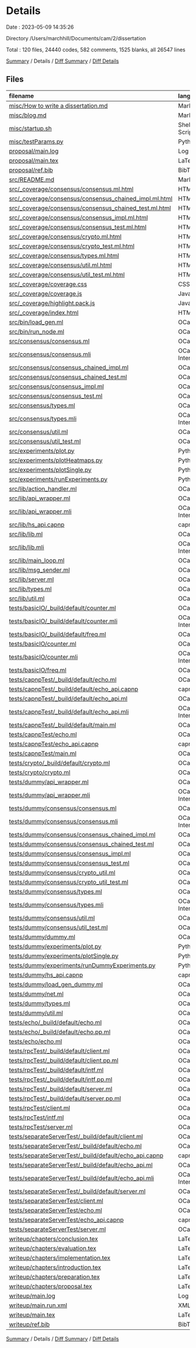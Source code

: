 # Details

Date : 2023-05-09 14:35:26

Directory /Users/marchhill/Documents/cam/2/dissertation

Total : 120 files,  24440 codes, 582 comments, 1525 blanks, all 26547 lines

[Summary](results.md) / Details / [Diff Summary](diff.md) / [Diff Details](diff-details.md)

## Files
| filename | language | code | comment | blank | total |
| :--- | :--- | ---: | ---: | ---: | ---: |
| [misc/How to write a dissertation.md](/misc/How%20to%20write%20a%20dissertation.md) | Markdown | 86 | 0 | 14 | 100 |
| [misc/blog.md](/misc/blog.md) | Markdown | 4 | 0 | 3 | 7 |
| [misc/startup.sh](/misc/startup.sh) | Shell Script | 5 | 0 | 0 | 5 |
| [misc/testParams.py](/misc/testParams.py) | Python | 10 | 2 | 1 | 13 |
| [proposal/main.log](/proposal/main.log) | Log | 184 | 0 | 5 | 189 |
| [proposal/main.tex](/proposal/main.tex) | LaTeX | 67 | 0 | 14 | 81 |
| [proposal/ref.bib](/proposal/ref.bib) | BibTeX | 8 | 0 | 0 | 8 |
| [src/README.md](/src/README.md) | Markdown | 22 | 0 | 8 | 30 |
| [src/_coverage/consensus/consensus.ml.html](/src/_coverage/consensus/consensus.ml.html) | HTML | 44 | 0 | 1 | 45 |
| [src/_coverage/consensus/consensus_chained_impl.ml.html](/src/_coverage/consensus/consensus_chained_impl.ml.html) | HTML | 628 | 0 | 20 | 648 |
| [src/_coverage/consensus/consensus_chained_test.ml.html](/src/_coverage/consensus/consensus_chained_test.ml.html) | HTML | 3,539 | 0 | 27 | 3,566 |
| [src/_coverage/consensus/consensus_impl.ml.html](/src/_coverage/consensus/consensus_impl.ml.html) | HTML | 773 | 0 | 22 | 795 |
| [src/_coverage/consensus/consensus_test.ml.html](/src/_coverage/consensus/consensus_test.ml.html) | HTML | 4,340 | 0 | 33 | 4,373 |
| [src/_coverage/consensus/crypto.ml.html](/src/_coverage/consensus/crypto.ml.html) | HTML | 260 | 0 | 7 | 267 |
| [src/_coverage/consensus/crypto_test.ml.html](/src/_coverage/consensus/crypto_test.ml.html) | HTML | 114 | 0 | 3 | 117 |
| [src/_coverage/consensus/types.ml.html](/src/_coverage/consensus/types.ml.html) | HTML | 169 | 0 | 8 | 177 |
| [src/_coverage/consensus/util.ml.html](/src/_coverage/consensus/util.ml.html) | HTML | 688 | 0 | 32 | 720 |
| [src/_coverage/consensus/util_test.ml.html](/src/_coverage/consensus/util_test.ml.html) | HTML | 292 | 0 | 13 | 305 |
| [src/_coverage/coverage.css](/src/_coverage/coverage.css) | CSS | 421 | 1 | 79 | 501 |
| [src/_coverage/coverage.js](/src/_coverage/coverage.js) | JavaScript | 126 | 9 | 30 | 165 |
| [src/_coverage/highlight.pack.js](/src/_coverage/highlight.pack.js) | JavaScript | 1 | 1 | 0 | 2 |
| [src/_coverage/index.html](/src/_coverage/index.html) | HTML | 107 | 0 | 1 | 108 |
| [src/bin/load_gen.ml](/src/bin/load_gen.ml) | OCaml | 165 | 14 | 19 | 198 |
| [src/bin/run_node.ml](/src/bin/run_node.ml) | OCaml | 29 | 2 | 9 | 40 |
| [src/consensus/consensus.ml](/src/consensus/consensus.ml) | OCaml | 3 | 0 | 1 | 4 |
| [src/consensus/consensus.mli](/src/consensus/consensus.mli) | OCaml Interface | 10 | 3 | 4 | 17 |
| [src/consensus/consensus_chained_impl.ml](/src/consensus/consensus_chained_impl.ml) | OCaml | 178 | 9 | 20 | 207 |
| [src/consensus/consensus_chained_test.ml](/src/consensus/consensus_chained_test.ml) | OCaml | 1,134 | 16 | 26 | 1,176 |
| [src/consensus/consensus_impl.ml](/src/consensus/consensus_impl.ml) | OCaml | 219 | 7 | 21 | 247 |
| [src/consensus/consensus_test.ml](/src/consensus/consensus_test.ml) | OCaml | 1,380 | 25 | 32 | 1,437 |
| [src/consensus/types.ml](/src/consensus/types.ml) | OCaml | 39 | 1 | 7 | 47 |
| [src/consensus/types.mli](/src/consensus/types.mli) | OCaml Interface | 39 | 1 | 7 | 47 |
| [src/consensus/util.ml](/src/consensus/util.ml) | OCaml | 267 | 7 | 37 | 311 |
| [src/consensus/util_test.ml](/src/consensus/util_test.ml) | OCaml | 98 | 0 | 14 | 112 |
| [src/experiments/plot.py](/src/experiments/plot.py) | Python | 82 | 97 | 22 | 201 |
| [src/experiments/plotHeatmaps.py](/src/experiments/plotHeatmaps.py) | Python | 42 | 4 | 11 | 57 |
| [src/experiments/plotSingle.py](/src/experiments/plotSingle.py) | Python | 34 | 4 | 6 | 44 |
| [src/experiments/runExperiments.py](/src/experiments/runExperiments.py) | Python | 51 | 9 | 13 | 73 |
| [src/lib/action_handler.ml](/src/lib/action_handler.ml) | OCaml | 44 | 2 | 2 | 48 |
| [src/lib/api_wrapper.ml](/src/lib/api_wrapper.ml) | OCaml | 160 | 2 | 15 | 177 |
| [src/lib/api_wrapper.mli](/src/lib/api_wrapper.mli) | OCaml Interface | 5 | 0 | 1 | 6 |
| [src/lib/hs_api.capnp](/src/lib/hs_api.capnp) | capnp | 53 | 0 | 7 | 60 |
| [src/lib/lib.ml](/src/lib/lib.ml) | OCaml | 5 | 0 | 0 | 5 |
| [src/lib/lib.mli](/src/lib/lib.mli) | OCaml Interface | 5 | 0 | 0 | 5 |
| [src/lib/main_loop.ml](/src/lib/main_loop.ml) | OCaml | 34 | 7 | 1 | 42 |
| [src/lib/msg_sender.ml](/src/lib/msg_sender.ml) | OCaml | 106 | 7 | 7 | 120 |
| [src/lib/server.ml](/src/lib/server.ml) | OCaml | 98 | 17 | 7 | 122 |
| [src/lib/types.ml](/src/lib/types.ml) | OCaml | 28 | 0 | 1 | 29 |
| [src/lib/util.ml](/src/lib/util.ml) | OCaml | 91 | 5 | 12 | 108 |
| [tests/basicIO/_build/default/counter.ml](/tests/basicIO/_build/default/counter.ml) | OCaml | 9 | 0 | 2 | 11 |
| [tests/basicIO/_build/default/counter.mli](/tests/basicIO/_build/default/counter.mli) | OCaml Interface | 5 | 0 | 4 | 9 |
| [tests/basicIO/_build/default/freq.ml](/tests/basicIO/_build/default/freq.ml) | OCaml | 6 | 0 | 1 | 7 |
| [tests/basicIO/counter.ml](/tests/basicIO/counter.ml) | OCaml | 9 | 0 | 2 | 11 |
| [tests/basicIO/counter.mli](/tests/basicIO/counter.mli) | OCaml Interface | 5 | 0 | 4 | 9 |
| [tests/basicIO/freq.ml](/tests/basicIO/freq.ml) | OCaml | 6 | 0 | 1 | 7 |
| [tests/capnpTest/_build/default/echo.ml](/tests/capnpTest/_build/default/echo.ml) | OCaml | 22 | 0 | 4 | 26 |
| [tests/capnpTest/_build/default/echo_api.capnp](/tests/capnpTest/_build/default/echo_api.capnp) | capnp | 4 | 0 | 1 | 5 |
| [tests/capnpTest/_build/default/echo_api.ml](/tests/capnpTest/_build/default/echo_api.ml) | OCaml | 206 | 0 | 21 | 227 |
| [tests/capnpTest/_build/default/echo_api.mli](/tests/capnpTest/_build/default/echo_api.mli) | OCaml Interface | 100 | 0 | 10 | 110 |
| [tests/capnpTest/_build/default/main.ml](/tests/capnpTest/_build/default/main.ml) | OCaml | 35 | 0 | 7 | 42 |
| [tests/capnpTest/echo.ml](/tests/capnpTest/echo.ml) | OCaml | 71 | 16 | 11 | 98 |
| [tests/capnpTest/echo_api.capnp](/tests/capnpTest/echo_api.capnp) | capnp | 4 | 0 | 1 | 5 |
| [tests/capnpTest/main.ml](/tests/capnpTest/main.ml) | OCaml | 39 | 5 | 7 | 51 |
| [tests/crypto/_build/default/crypto.ml](/tests/crypto/_build/default/crypto.ml) | OCaml | 30 | 0 | 3 | 33 |
| [tests/crypto/crypto.ml](/tests/crypto/crypto.ml) | OCaml | 30 | 0 | 3 | 33 |
| [tests/dummy/api_wrapper.ml](/tests/dummy/api_wrapper.ml) | OCaml | 160 | 2 | 15 | 177 |
| [tests/dummy/api_wrapper.mli](/tests/dummy/api_wrapper.mli) | OCaml Interface | 5 | 0 | 1 | 6 |
| [tests/dummy/consensus/consensus.ml](/tests/dummy/consensus/consensus.ml) | OCaml | 3 | 0 | 1 | 4 |
| [tests/dummy/consensus/consensus.mli](/tests/dummy/consensus/consensus.mli) | OCaml Interface | 10 | 3 | 4 | 17 |
| [tests/dummy/consensus/consensus_chained_impl.ml](/tests/dummy/consensus/consensus_chained_impl.ml) | OCaml | 180 | 9 | 20 | 209 |
| [tests/dummy/consensus/consensus_chained_test.ml](/tests/dummy/consensus/consensus_chained_test.ml) | OCaml | 1,135 | 16 | 26 | 1,177 |
| [tests/dummy/consensus/consensus_impl.ml](/tests/dummy/consensus/consensus_impl.ml) | OCaml | 218 | 7 | 21 | 246 |
| [tests/dummy/consensus/consensus_test.ml](/tests/dummy/consensus/consensus_test.ml) | OCaml | 1,381 | 25 | 32 | 1,438 |
| [tests/dummy/consensus/crypto_util.ml](/tests/dummy/consensus/crypto_util.ml) | OCaml | 77 | 2 | 6 | 85 |
| [tests/dummy/consensus/crypto_util_test.ml](/tests/dummy/consensus/crypto_util_test.ml) | OCaml | 24 | 0 | 2 | 26 |
| [tests/dummy/consensus/types.ml](/tests/dummy/consensus/types.ml) | OCaml | 39 | 1 | 7 | 47 |
| [tests/dummy/consensus/types.mli](/tests/dummy/consensus/types.mli) | OCaml Interface | 39 | 1 | 7 | 47 |
| [tests/dummy/consensus/util.ml](/tests/dummy/consensus/util.ml) | OCaml | 192 | 5 | 31 | 228 |
| [tests/dummy/consensus/util_test.ml](/tests/dummy/consensus/util_test.ml) | OCaml | 76 | 0 | 12 | 88 |
| [tests/dummy/dummy.ml](/tests/dummy/dummy.ml) | OCaml | 42 | 3 | 9 | 54 |
| [tests/dummy/experiments/plot.py](/tests/dummy/experiments/plot.py) | Python | 63 | 6 | 10 | 79 |
| [tests/dummy/experiments/plotSingle.py](/tests/dummy/experiments/plotSingle.py) | Python | 26 | 2 | 5 | 33 |
| [tests/dummy/experiments/runDummyExperiments.py](/tests/dummy/experiments/runDummyExperiments.py) | Python | 40 | 8 | 11 | 59 |
| [tests/dummy/hs_api.capnp](/tests/dummy/hs_api.capnp) | capnp | 53 | 0 | 7 | 60 |
| [tests/dummy/load_gen_dummy.ml](/tests/dummy/load_gen_dummy.ml) | OCaml | 131 | 10 | 19 | 160 |
| [tests/dummy/net.ml](/tests/dummy/net.ml) | OCaml | 107 | 6 | 7 | 120 |
| [tests/dummy/types.ml](/tests/dummy/types.ml) | OCaml | 28 | 0 | 1 | 29 |
| [tests/dummy/util.ml](/tests/dummy/util.ml) | OCaml | 91 | 5 | 12 | 108 |
| [tests/echo/_build/default/echo.ml](/tests/echo/_build/default/echo.ml) | OCaml | 23 | 13 | 4 | 40 |
| [tests/echo/_build/default/echo.pp.ml](/tests/echo/_build/default/echo.pp.ml) | OCaml | 16 | 0 | 0 | 16 |
| [tests/echo/echo.ml](/tests/echo/echo.ml) | OCaml | 23 | 13 | 4 | 40 |
| [tests/rpcTest/_build/default/client.ml](/tests/rpcTest/_build/default/client.ml) | OCaml | 33 | 0 | 4 | 37 |
| [tests/rpcTest/_build/default/client.pp.ml](/tests/rpcTest/_build/default/client.pp.ml) | OCaml | 10 | 0 | 0 | 10 |
| [tests/rpcTest/_build/default/intf.ml](/tests/rpcTest/_build/default/intf.ml) | OCaml | 8 | 0 | 0 | 8 |
| [tests/rpcTest/_build/default/intf.pp.ml](/tests/rpcTest/_build/default/intf.pp.ml) | OCaml | 3 | 0 | 0 | 3 |
| [tests/rpcTest/_build/default/server.ml](/tests/rpcTest/_build/default/server.ml) | OCaml | 40 | 0 | 3 | 43 |
| [tests/rpcTest/_build/default/server.pp.ml](/tests/rpcTest/_build/default/server.pp.ml) | OCaml | 39 | 0 | 0 | 39 |
| [tests/rpcTest/client.ml](/tests/rpcTest/client.ml) | OCaml | 33 | 0 | 4 | 37 |
| [tests/rpcTest/intf.ml](/tests/rpcTest/intf.ml) | OCaml | 8 | 0 | 0 | 8 |
| [tests/rpcTest/server.ml](/tests/rpcTest/server.ml) | OCaml | 45 | 0 | 7 | 52 |
| [tests/separateServerTest/_build/default/client.ml](/tests/separateServerTest/_build/default/client.ml) | OCaml | 22 | 0 | 7 | 29 |
| [tests/separateServerTest/_build/default/echo.ml](/tests/separateServerTest/_build/default/echo.ml) | OCaml | 20 | 0 | 5 | 25 |
| [tests/separateServerTest/_build/default/echo_api.capnp](/tests/separateServerTest/_build/default/echo_api.capnp) | capnp | 4 | 0 | 1 | 5 |
| [tests/separateServerTest/_build/default/echo_api.ml](/tests/separateServerTest/_build/default/echo_api.ml) | OCaml | 206 | 0 | 21 | 227 |
| [tests/separateServerTest/_build/default/echo_api.mli](/tests/separateServerTest/_build/default/echo_api.mli) | OCaml Interface | 100 | 0 | 10 | 110 |
| [tests/separateServerTest/_build/default/server.ml](/tests/separateServerTest/_build/default/server.ml) | OCaml | 24 | 0 | 6 | 30 |
| [tests/separateServerTest/client.ml](/tests/separateServerTest/client.ml) | OCaml | 22 | 0 | 7 | 29 |
| [tests/separateServerTest/echo.ml](/tests/separateServerTest/echo.ml) | OCaml | 20 | 0 | 5 | 25 |
| [tests/separateServerTest/echo_api.capnp](/tests/separateServerTest/echo_api.capnp) | capnp | 4 | 0 | 1 | 5 |
| [tests/separateServerTest/server.ml](/tests/separateServerTest/server.ml) | OCaml | 24 | 0 | 6 | 30 |
| [writeup/chapters/conclusion.tex](/writeup/chapters/conclusion.tex) | LaTeX | 6 | 7 | 10 | 23 |
| [writeup/chapters/evaluation.tex](/writeup/chapters/evaluation.tex) | LaTeX | 163 | 47 | 77 | 287 |
| [writeup/chapters/implementation.tex](/writeup/chapters/implementation.tex) | LaTeX | 383 | 83 | 106 | 572 |
| [writeup/chapters/introduction.tex](/writeup/chapters/introduction.tex) | LaTeX | 13 | 1 | 7 | 21 |
| [writeup/chapters/preparation.tex](/writeup/chapters/preparation.tex) | LaTeX | 122 | 4 | 71 | 197 |
| [writeup/chapters/proposal.tex](/writeup/chapters/proposal.tex) | LaTeX | 60 | 8 | 15 | 83 |
| [writeup/main.log](/writeup/main.log) | Log | 1,206 | 0 | 78 | 1,284 |
| [writeup/main.run.xml](/writeup/main.run.xml) | XML | 79 | 3 | 1 | 83 |
| [writeup/main.tex](/writeup/main.tex) | LaTeX | 133 | 19 | 50 | 202 |
| [writeup/ref.bib](/writeup/ref.bib) | BibTeX | 560 | 0 | 44 | 604 |

[Summary](results.md) / Details / [Diff Summary](diff.md) / [Diff Details](diff-details.md)
